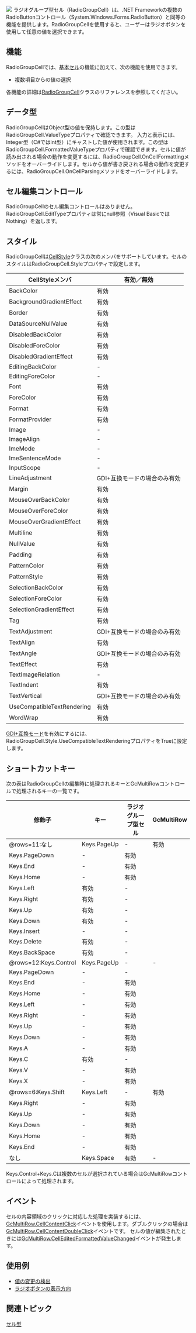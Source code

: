 ![](/DOCUMENT_SITE_LINK_PREFIX_HERE/document-site-files/images/f148c511-6e98-4b55-9904-150a375d5825/images/userguide/celltype_radiogroupcell_01.png)
ラジオグループ型セル（RadioGroupCell）は、.NET Frameworkの複数のRadioButtonコントロール（System.Windows.Forms.RadioButton）と同等の機能を提供します。RadioGroupCellを使用すると、ユーザーはラジオボタンを使用して任意の値を選択できます。

## 機能

RadioGroupCellでは、[基本セル](gcdocsite__documentlink?toc-item-id=28dd4e2a-f861-4619-90a2-f710fa4a1ec4)の機能に加えて、次の機能を使用できます。

* 複数項目からの値の選択

各機能の詳細は[RadioGroupCell](gcdocsite__documentlink?toc-item-id=545f2f25-42a7-455c-8bad-4c6d951e3517)クラスのリファレンスを参照してください。

## データ型

RadioGroupCellはObject型の値を保持します。この型はRadioGroupCell.ValueTypeプロパティで確認できます。
入力と表示には、Integer型（C#ではint型）にキャストした値が使用されます。この型はRadioGroupCell.FormattedValueTypeプロパティで確認できます。セルに値が読み出される場合の動作を変更するには、RadioGroupCell.OnCellFormattingメソッドをオーバーライドします。セルから値が書き戻される場合の動作を変更するには、RadioGroupCell.OnCellParsingメソッドをオーバーライドします。

## セル編集コントロール

RadioGroupCellのセル編集コントロールはありません。RadioGroupCell.EditTypeプロパティは常にnull参照（Visual BasicではNothing）を返します。

## スタイル

RadioGroupCellは[CellStyle](gcdocsite__documentlink?toc-item-id=af4fafb4-d9ba-4c3f-b97e-e49e17930e99)クラスの次のメンバをサポートしています。セルのスタイルはRadioGroupCell.Styleプロパティで設定します。

| CellStyleメンバ | 有効／無効 |
| ------------ | ----- |
| BackColor | 有効 |
| BackgroundGradientEffect | 有効 |
| Border | 有効 |
| DataSourceNullValue | 有効 |
| DisabledBackColor | 有効 |
| DisabledForeColor | 有効 |
| DisabledGradientEffect | 有効 |
| EditingBackColor | - |
| EditingForeColor | - |
| Font | 有効 |
| ForeColor | 有効 |
| Format | 有効 |
| FormatProvider | 有効 |
| Image | - |
| ImageAlign | - |
| ImeMode | - |
| ImeSentenceMode | - |
| InputScope | - |
| LineAdjustment | GDI+互換モードの場合のみ有効 |
| Margin | 有効 |
| MouseOverBackColor | 有効 |
| MouseOverForeColor | 有効 |
| MouseOverGradientEffect | 有効 |
| Multiline | 有効 |
| NullValue | 有効 |
| Padding | 有効 |
| PatternColor | 有効 |
| PatternStyle | 有効 |
| SelectionBackColor | 有効 |
| SelectionForeColor | 有効 |
| SelectionGradientEffect | 有効 |
| Tag | 有効 |
| TextAdjustment | GDI+互換モードの場合のみ有効 |
| TextAlign | 有効 |
| TextAngle | GDI+互換モードの場合のみ有効 |
| TextEffect | 有効 |
| TextImageRelation | - |
| TextIndent | 有効 |
| TextVertical | GDI+互換モードの場合のみ有効 |
| UseCompatibleTextRendering | 有効 |
| WordWrap | 有効 |

[GDI+互換モード](gcdocsite__documentlink?toc-item-id=9b34fee2-3101-44f6-8e71-6cd80cca6a4d)を有効にするには、RadioGroupCell.Style.UseCompatibleTextRenderingプロパティをTrueに設定します。

## ショートカットキー

次の表はRadioGroupCellの編集時に処理されるキーとGcMultiRowコントロールで処理されるキーの一覧です。

| 修飾子 | キー | ラジオグループ型セル | GcMultiRow |
| --- | --- | ---------- | ---------- |
| @rows=11:なし | Keys.PageUp | - | 有効 |
| Keys.PageDown | - | 有効 |
| Keys.End | - | 有効 |
| Keys.Home | - | 有効 |
| Keys.Left | 有効 | - |
| Keys.Right | 有効 | - |
| Keys.Up | 有効 | - |
| Keys.Down | 有効 | - |
| Keys.Insert | - | - |
| Keys.Delete | 有効 | - |
| Keys.BackSpace | 有効 | - |
| @rows=12:Keys.Control | Keys.PageUp | - | - |
| Keys.PageDown | - | - |
| Keys.End | - | 有効 |
| Keys.Home | - | 有効 |
| Keys.Left | - | 有効 |
| Keys.Right | - | 有効 |
| Keys.Up | - | 有効 |
| Keys.Down | - | 有効 |
| Keys.A | - | 有効 |
| Keys.C | 有効 | - |
| Keys.V | - | 有効 |
| Keys.X | - | 有効 |
| @rows=6:Keys.Shift | Keys.Left | - | 有効 |
| Keys.Right | - | 有効 |
| Keys.Up | - | 有効 |
| Keys.Down | - | 有効 |
| Keys.Home | - | 有効 |
| Keys.End | - | 有効 |
| なし | Keys.Space | 有効 | - |

Keys.Control+Keys.Cは複数のセルが選択されている場合はGcMultiRowコントロールによって処理されます。

## イベント

セルの内容領域のクリックに対応した処理を実装するには、[GcMultiRow.CellContentClick](gcdocsite__documentlink?toc-item-id=a59fc2ac-3093-446c-98fe-5b601036b877)イベントを使用します。ダブルクリックの場合は[GcMultiRow.CellContentDoubleClick](gcdocsite__documentlink?toc-item-id=c87ff18a-8c70-408b-9728-dca7487b3ceb)イベントです。
セルの値が編集されたときには[GcMultiRow.CellEditedFormattedValueChanged](gcdocsite__documentlink?toc-item-id=25d6288b-b69a-4969-a9d9-d468a6f9cf68)イベントが発生します。

## 使用例

* [値の変更の検出](gcdocsite__documentlink?toc-item-id=b7ba1bb3-fcea-4c4b-91af-4c13ada4f605)
* [ラジオボタンの表示方向](gcdocsite__documentlink?toc-item-id=a8538afc-9505-46e2-a14a-cde31fa0e1e2)

## 関連トピック

[セル型](gcdocsite__documentlink?toc-item-id=53f8b81b-ef95-42e6-b7e8-1e7438c9cf39)